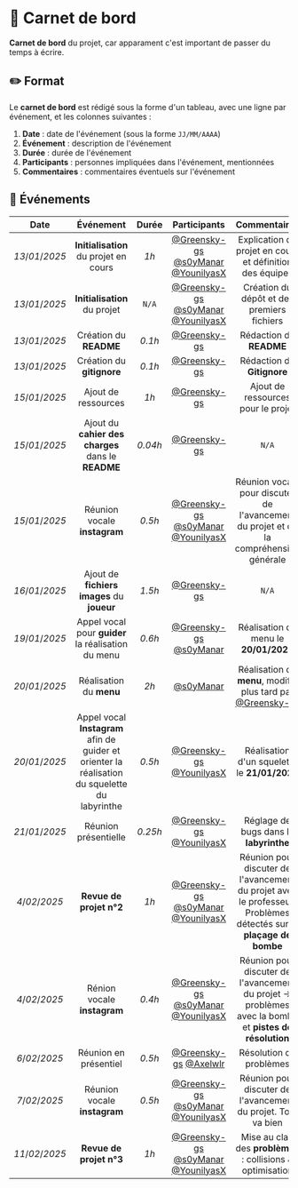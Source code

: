 # 📓 Carnet de bord

**Carnet de bord** du projet, car apparament c'est important de passer du temps à écrire.

## ✏️ Format

Le **carnet de bord** est rédigé sous la forme d'un tableau, avec une ligne par événement, et les colonnes suivantes :

1. **Date** : date de l'événement (sous la forme `JJ/MM/AAAA`)
1. **Événement** : description de l'événement
1. **Durée** : durée de l'événement
1. **Participants** : personnes impliquées dans l'événement, mentionnées
1. **Commentaires** : commentaires éventuels sur l'événement

## 📅 Événements

| Date | Événement | Durée | Participants | Commentaires |
|:----:|:---------:|:-----:|:------------:|:------------:|
| *13*/*01*/*2025* | **Initialisation** du projet en cours | *1h* | [@Greensky-gs](https://github.com/Greensky-gs) [@s0yManar](https://github.com/s0yManar) [@YounilyasX](https://github.com/YounilyasX)  | Explication du projet en cours et définition des équipes |
| *13*/*01*/*2025* | **Initialisation** du projet | `N/A` | [@Greensky-gs](https://github.com/Greensky-gs) [@s0yManar](https://github.com/s0yManar) [@YounilyasX](https://github.com/YounilyasX) | Création du dépôt et des premiers fichiers |
| *13*/*01*/*2025* | Création du **README** | *0.1h* | [@Greensky-gs](https://github.com/Greensky-gs) | Rédaction du **README** |
| *13*/*01*/*2025* | Création du **gitignore** | *0.1h* | [@Greensky-gs](https://github.com/Greensky-gs) | Rédaction du **Gitignore** |
| *15*/*01*/*2025* | Ajout de ressources | *1h* | [@Greensky-gs](https://github.com/Greensky-gs) | Ajout de ressources pour le projet |
| *15*/*01*/*2025* | Ajout du **cahier des charges** dans le **README** | *0.04h* | [@Greensky-gs](https://github.com/Greensky-gs) | `N/A` |
| *15*/*01*/*2025* | Réunion vocale **instagram** | *0.5h* | [@Greensky-gs](https://github.com/Greensky-gs) [@s0yManar](https://github.com/s0yManar) [@YounilyasX](https://github.com/YounilyasX) | Réunion vocale pour discuter de l'avancement du projet et de la compréhension générale |
| *16*/*01*/*2025* | Ajout de **fichiers images** du **joueur** | *1.5h* | [@Greensky-gs](https://github.com/Greensky-gs) | `N/A` |
| *19*/*01*/*2025* | Appel vocal pour **guider** la réalisation du menu | *0.6h* | [@Greensky-gs](https://github.com/Greensky-gs) [@s0yManar](https://github.com/s0yManar) | Réalisation du menu le **20/01/2025** |
| *20*/*01*/*2025* | Réalisation du **menu** | *2h* | [@s0yManar](https://github.com/s0yManar) | Réalisation du **menu**, modifié plus tard par [@Greensky-gs](https://github.com/Greensky-gs) |
| *20*/*01*/*2025* | Appel vocal **Instagram** afin de guider et orienter la réalisation du squelette du labyrinthe | *0.5h* | [@Greensky-gs](https://github.com/Greensky-gs) [@YounilyasX](https://github.com/YounilyasX) | Réalisation d'un squelette le **21/01/2025** |
| *21*/*01*/*2025* | Réunion présentielle | *0.25h* | [@Greensky-gs](https://github.com/Greensky-gs) [@YounilyasX](https://github.com/YounilyasX) | Réglage de bugs dans le **labyrinthe** |
| *4*/*02*/*2025* | **Revue de projet n°2** | *1h* | [@Greensky-gs](https://github.com/Greensky-gs) [@s0yManar](https://github.com/s0yManar) [@YounilyasX](https://github.com/YounilyasX) | Réunion pour discuter de l'avancement du projet avec le professeur. Problèmes détectés sur le **plaçage de bombe** |
| *4*/*02*/*2025* | Rénion vocale **instagram** | *0.4h* | [@Greensky-gs](https://github.com/Greensky-gs) [@s0yManar](https://github.com/s0yManar) [@YounilyasX](https://github.com/YounilyasX) | Réunion pour discuter de l'avancement du projet → problèmes avec la bombe et **pistes de résolution** |
| *6*/*02*/*2025* | Réunion en présentiel | *0.5h* | [@Greensky-gs](https://github.com/Greensky-gs) [@Axelwlr](https://github.com/Axelwlr) | Résolution de problèmes |
| *7*/*02*/*2025* | Réunion vocale **instagram** | *0.5h* | [@Greensky-gs](https://github.com/Greensky-gs) [@s0yManar](https://github.com/s0yManar) [@YounilyasX](https://github.com/YounilyasX) | Réunion pour discuter de l'avancement du projet. Tout va bien |
| *11*/*02*/*2025* | **Revue de projet n°3** | *1h* | [@Greensky-gs](https://github.com/Greensky-gs) [@s0yManar](https://github.com/s0yManar) [@YounilyasX](https://github.com/YounilyasX) | Mise au clair des **problèmes** : collisions & optimisation |
